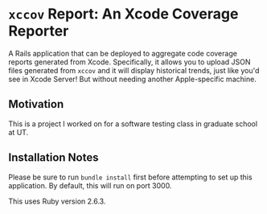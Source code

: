 # `xccov` Report: An Xcode Coverage Reporter 
 
A Rails application that can be deployed to aggregate code coverage reports generated from Xcode. Specifically, it allows you to upload JSON files generated from `xccov` and it will display historical trends, just like you'd see in Xcode Server! But without needing another Apple-specific machine.

## Motivation

This is a project I worked on for a software testing class in graduate school at UT.

## Installation Notes

Please be sure to run `bundle install` first before attempting to set up this application. By default, this will run on port 3000.

This uses Ruby version 2.6.3.
